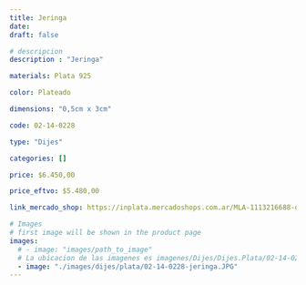 ```yaml
---
title: Jeringa
date: 
draft: false

# descripcion
description : "Jeringa"

materials: Plata 925

color: Plateado

dimensions: "0,5cm x 3cm"

code: 02-14-0228

type: "Dijes"

categories: []

price: $6.450,00

price_eftvo: $5.480,00

link_mercado_shop: https://inplata.mercadoshops.com.ar/MLA-1113216688-dije-jeringa-plata-925-_JM

# Images
# first image will be shown in the product page
images:
  # - image: "images/path_to_image"
  # La ubicacion de las imagenes es imagenes/Dijes/Dijes.Plata/02-14-0228-jeringa
  - image: "./images/dijes/plata/02-14-0228-jeringa.JPG"
---
```

